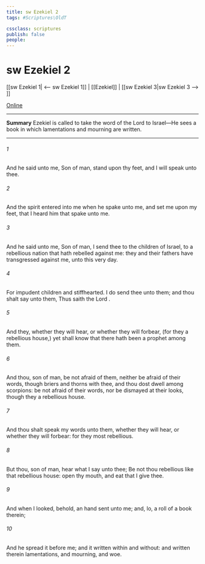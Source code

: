 ```yaml
---
title: sw Ezekiel 2
tags: #Scriptures\OldT

cssclass: scriptures
publish: false
people:
---
```


# sw Ezekiel 2
[[sw Ezekiel 1| <-- sw Ezekiel 1]] | [[Ezekiel]] | [[sw Ezekiel 3|sw Ezekiel 3 --> ]]

[Online](https://churchofjesuschrist.org/study/scriptures/ot/ezek/2?lang=eng)

---
__Summary__
Ezekiel is called to take the word of the Lord to Israel—He sees a book in which lamentations and mourning are written.

---
###### 1 
And he said unto me, Son of man, stand upon thy feet, and I will speak unto thee.

###### 2 
And the spirit entered into me when he spake unto me, and set me upon my feet, that I heard him that spake unto me.

###### 3 
And he said unto me, Son of man, I send thee to the children of Israel, to a rebellious nation that hath rebelled against me: they and their fathers have transgressed against me,  unto this very day.

###### 4 
For  impudent children and stiffhearted. I do send thee unto them; and thou shalt say unto them, Thus saith the Lord .

###### 5 
And they, whether they will hear, or whether they will forbear, (for they  a rebellious house,) yet shall know that there hath been a prophet among them.

###### 6 
And thou, son of man, be not afraid of them, neither be afraid of their words, though briers and thorns  with thee, and thou dost dwell among scorpions: be not afraid of their words, nor be dismayed at their looks, though they  a rebellious house.

###### 7 
And thou shalt speak my words unto them, whether they will hear, or whether they will forbear: for they  most rebellious.

###### 8 
But thou, son of man, hear what I say unto thee; Be not thou rebellious like that rebellious house: open thy mouth, and eat that I give thee.

###### 9 
And when I looked, behold, an hand  sent unto me; and, lo, a roll of a book  therein;

###### 10 
And he spread it before me; and it  written within and without: and  written therein lamentations, and mourning, and woe.

